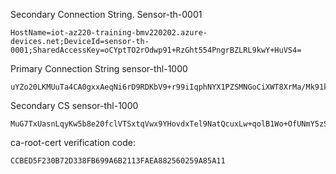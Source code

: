 Secondary Connection String. Sensor-th-0001

```
HostName=iot-az220-training-bmv220202.azure-devices.net;DeviceId=sensor-th-0001;SharedAccessKey=oCYptTO2rOdwp91+RzGht554PngrBZLRL9kwY+HuVS4=
```



Primary Connection String sensor-thl-1000

```
uYZo20LKMUuTa4CA0gxxAeqNi6rD9RDKbV9+r99iIqphNYX1PZSMNGoCiXWT8XrMa/Mk91kUpTVy4UrNxuX+yg==
```

Secondary CS sensor-thl-1000

```
MuG7TxUasnLqyKw5b8e20fclVTSxtqVwx9YHovdxTel9NatQcuxLw+qolB1Wo+OfUNmY5zSuGbG3gs0adWQaFQ==
```

ca-root-cert verification code:

```
CCBED5F230B72D338FB699A6B2113FAEA882560259A85A11
```



























